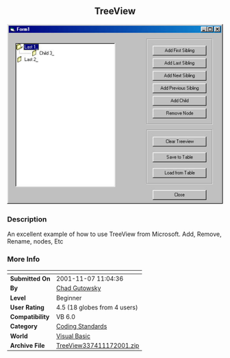 ﻿<div align="center">

## TreeView

<img src="PIC2001117121592408.JPG">
</div>

### Description

An excellent example of how to use TreeView from Microsoft. Add, Remove, Rename, nodes, Etc
 
### More Info
 


<span>             |<span>
---                |---
**Submitted On**   |2001-11-07 11:04:36
**By**             |[Chad Gutowsky](https://github.com/Planet-Source-Code/PSCIndex/blob/master/ByAuthor/chad-gutowsky.md)
**Level**          |Beginner
**User Rating**    |4.5 (18 globes from 4 users)
**Compatibility**  |VB 6\.0
**Category**       |[Coding Standards](https://github.com/Planet-Source-Code/PSCIndex/blob/master/ByCategory/coding-standards__1-43.md)
**World**          |[Visual Basic](https://github.com/Planet-Source-Code/PSCIndex/blob/master/ByWorld/visual-basic.md)
**Archive File**   |[TreeView337411172001\.zip](https://github.com/Planet-Source-Code/chad-gutowsky-treeview__1-28727/archive/master.zip)








